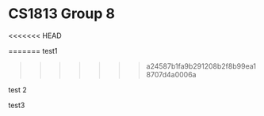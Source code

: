 # CS1813 Group 8
<<<<<<< HEAD

=======
test1
>>>>>>> a24587b1fa9b291208b2f8b99ea18707d4a0006a

test 2

test3